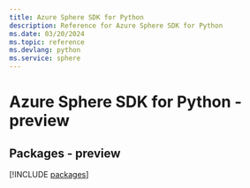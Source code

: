 ```yaml
---
title: Azure Sphere SDK for Python
description: Reference for Azure Sphere SDK for Python
ms.date: 03/20/2024
ms.topic: reference
ms.devlang: python
ms.service: sphere
---
```

# Azure Sphere SDK for Python - preview
## Packages - preview
[!INCLUDE [packages](sphere-index.md)]